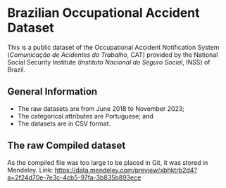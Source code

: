 # Brazilian Occupational Accident Dataset

This is a public dataset of the Occupational Accident Notification System (_Comunicação de Acidentes do Trabalho_, CAT) provided by the National Social Security Institute (_Instituto Nacional do Seguro Social_, INSS) of Brazil.

## General Information
* The raw datasets are from June 2018 to November 2023;
* The categorical attributes are Portuguese; and
* The datasets are in CSV format.

## The raw Compiled dataset
As the compiled file was too large to be placed in Git, it was stored in Mendeley.
Link: https://data.mendeley.com/preview/xbhktrb2d4?a=2f24d70e-7e3c-4cb5-97fa-3b835b893ece


